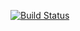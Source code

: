 [![Build Status](https://dev.azure.com/NordicSemiconductor/Wayland/_apis/build/status/nrf-framework-courses?branchName=master)](https://dev.azure.com/NordicSemiconductor/Wayland/_build/latest?definitionId=15&branchName=master)